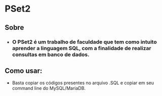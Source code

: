 # PSet2

## Sobre

- ### O PSet2 é um trabalho de faculdade que tem como intuito aprender a linguagem SQL, com a finalidade de realizar consultas em banco de dados.

## Como usar:

- Basta copiar os códigos presentes no arquivo .SQL e copiar em seu command line do MySQL/MariaDB.
